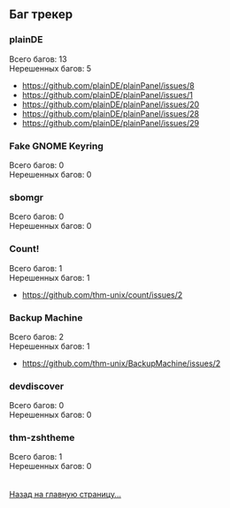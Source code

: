 ## Баг трекер
### plainDE
Всего багов: 13<br>
Нерешенных багов: 5<br>
<ul>
  <li><a href="https://github.com/plainDE/plainPanel/issues/8">https://github.com/plainDE/plainPanel/issues/8</a></li>
  <li><a href="https://github.com/plainDE/plainPanel/issues/1">https://github.com/plainDE/plainPanel/issues/1</a></li>
  <li><a href="https://github.com/plainDE/plainPanel/issues/20">https://github.com/plainDE/plainPanel/issues/20</a></li>
  <li><a href="https://github.com/plainDE/plainPanel/issues/28">https://github.com/plainDE/plainPanel/issues/28</a></li>
  <li><a href="https://github.com/plainDE/plainPanel/issues/29">https://github.com/plainDE/plainPanel/issues/29</a></li>
</ul>

### Fake GNOME Keyring
Всего багов: 0<br>
Нерешенных багов: 0

### sbomgr
Всего багов: 0<br>
Нерешенных багов: 0

### Count!
Всего багов: 1<br>
Нерешенных багов: 1
<ul>
  <li><a href="https://github.com/thm-unix/count/issues/2">https://github.com/thm-unix/count/issues/2</a></li>
</ul>

### Backup Machine
Всего багов: 2<br>
Нерешенных багов: 1
<ul>
  <li><a href="https://github.com/thm-unix/BackupMachine/issues/2">https://github.com/thm-unix/BackupMachine/issues/2</a></li>
</ul>

### devdiscover
Всего багов: 0<br>
Нерешенных багов: 0

### thm-zshtheme
Всего багов: 1<br>
Нерешенных багов: 0
<br><br><br>
<a href="../index">Назад на главную страницу...</a>
